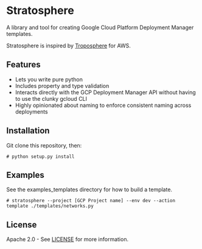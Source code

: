 # Stratosphere

A library and tool for creating Google Cloud Platform Deployment Manager templates.

Stratosphere is inspired by [Troposphere](https://github.com/cloudtools/troposphere) for AWS.

## Features
* Lets you write pure python
* Includes property and type validation
* Interacts directly with the GCP Deployment Manager API without having to use the clunky gcloud CLI
* Highly opinionated about naming to enforce consistent naming across deployments

## Installation
Git clone this repository, then:

    # python setup.py install


## Examples
See the examples_templates directory for how to build a template.

    # stratosphere --project [GCP Project name] --env dev --action template ./templates/networks.py

## License

Apache 2.0 - See [LICENSE](LICENSE) for more information.